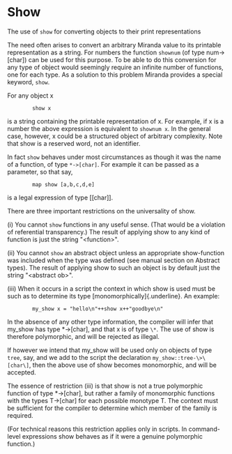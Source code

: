 # Show

The use of `show` for converting objects to their print representations

The need often arises to convert an arbitrary Miranda value to its
printable representation as a string. For numbers the function
`shownum` (of type num-\>\[char\]) can be used for this purpose. To be
able to do this conversion for any type of object would seemingly
require an infinite number of functions, one for each type. As a
solution to this problem Miranda provides a special keyword,
`show`.

For any object x

            show x

is a string containing the printable representation of x. For example,
if x is a number the above expression is equivalent to `shownum x`. In
the general case, however, x could be a structured object of arbitrary
complexity. Note that show is a reserved word, not an
identifier.

In fact `show` behaves under most circumstances as
though it was the name of a function, of type `*->[char]`. For example
it can be passed as a parameter, so that say,

            map show [a,b,c,d,e]

is a legal expression of type \[\[char\]\].

There are three important restrictions on the universality of
show.

\(i\) You cannot `show` functions in any useful sense. (That would be
a violation of referential transparency.) The result of applying
show to any kind of function is just the string
\"\<function\>\".

\(ii\) You cannot `show` an abstract object unless an appropriate
show-function was included when the type was defined (see manual section
on Abstract types). The result of applying show to such an
object is by default just the string \"\<abstract ob\>\".

\(iii\) When it occurs in a script the context in which
show is used must be such as to determine its type
[monomorphically]{.underline}. An example:

            my_show x = "hello\n"++show x++"goodbye\n"

In the absence of any other type information, the compiler will infer
that my_show has type \*-\>\[char\], and that x is of type `\*`. The
use of show is therefore polymorphic, and will be rejected
as illegal.

If however we intend that my_show will be used only on objects of type
`tree`, say, and we add to the script the declaration
`my_show::tree-\>\[char\]`, then the above use of show
becomes monomorphic, and will be accepted.

The essence of restriction (iii) is that show is not a
true polymorphic function of type \*-\>\[char\], but rather a family of
monomorphic functions with the types T-\>\[char\] for each possible
monotype T. The context must be sufficient for the compiler to determine
which member of the family is required.

(For technical reasons this restriction applies only in scripts. In
command-level expressions show behaves as if it were a
genuine polymorphic function.)
